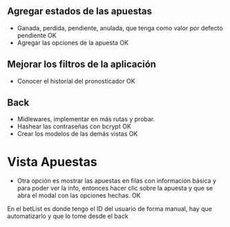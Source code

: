 ## Agregar estados de las apuestas
 - Ganada, perdida, pendiente, anulada, que tenga como valor por defecto pendiente OK
 - Agregar las opciones de la apuesta OK

## Mejorar los filtros de la aplicación
- Conocer el historial del pronosticador OK

## Back
- Midlewares, implementar en más rutas y probar.
- Hashear las contraseñas con bcrypt OK
- Crear los modelos de las demás vistas OK

# Vista Apuestas
- Otra opción es mostrar las apuestas en filas con información básica y para poder ver la info, entonces hacer clic sobre la apuesta y que se abra el modal con las opciones hechas. OK

En el betList es donde tengo el ID del usuario de forma manual, hay que automatizarlo y que lo tome desde el back
